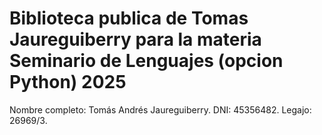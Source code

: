 # Biblioteca publica de Tomas Jaureguiberry para la materia Seminario de Lenguajes (opcion Python) 2025
Nombre completo: Tomás Andrés Jaureguiberry. 
DNI: 45356482.
Legajo: 26969/3.